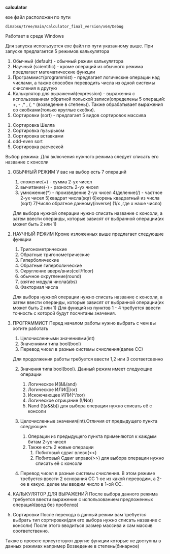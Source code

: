 **calculator**

exe файл расположен по пути
``` 
dimabsu/tree/main/calculator_final_version/x64/Debug
```

Работает в среде Windows

Для запуска используется exe файл по пути указанному выше. При запуске предлагается 5 режимов калькулятора 
1. Обычный (default) - обычный режим калькулятора
2. Научный (scientific) - кроме операций из обычного режима предлагает математические функции
3. Программист(programmist) - предлагает логические операции над числами, а также способен переводить числа из одной системы счисления в другую
4. Калькулятор для выражений(expression) - выражения с использованием обратной польской записи(определены 5 операций: +, - ,* , /, ^ (возведение в степень)). Также обрабатывает выражения со скобками(только круглые скобки).
5. Сортировки (sort) - предлагает 5 видов сортировок массива
1) Сортировка Шелла
2) Сортировка пузырьком
3) Сортировка вставками
4) odd-even sort
5) Сортировка расческой



Выбор режима:
Для включения нужного режима следует списать его название с консоли 


1. ОБЫЧНЫЙ РЕЖИМ
    У вас на выбор есть 7 операций
    1) сложение(+) - сумма 2-ух чисел
    2) вычитание(-) - разность 2-ух чисел
    3) умножение(*) - произведение 2-ух чисел
    4)деление(/) - частное 2-ух чисел
    5)квадрат числа(sqr)
    6)корень квадратный из числа (sqrt)
    7)Число обратное данному(inverse) (1/x ,где x наше число)

    Для выбора нужной операции нужно списать название с консоли, а затем ввести операнды, которые зависят от выбранной операции(их может быть 2 или 1)


2. НАУЧНЫЙ РЕЖИМ
    Кроме изложенных выше предлагает следующие функции
    1) Тригонометрические
    2) Обратные тригонометрические
    3) Гиперболические
    4) Обратные гиперболические
    5) Округление вверх/вниз(ceil/floor)
    6) обычное округление(round)
    7) взятие модуля числа(abs)
    8) Факториал числа

    Для выбора нужной операции нужно списать название с консоли, а затем ввести операнды, которые зависят от выбранной операции(их может быть 2 или 1)
    Для функций из пунктов 1 - 4 требуется ввести точность с которой будут посчитаны значения.

3. ПРОГРАММИСТ
    Перед началом работы нужно выбрать с чем вы хотите работать
    1) Целочисленными значениями(int)
    2) Значениями типа bool(bool)
    3) Перевод чисел в разные системы счисления(далее СС)

    Для продолжения работы требуется ввести 1,2 или 3 соответсвенно

    2) Значения типа bool(bool). Данный режим имеет следующие операции
        1. Логическое И(&&/and)
        2. Логическое ИЛИ(||/or)
        3. Искоючающее ИЛИ(^/xor)
        4. Логическое отрицание (!/Not)
        5.  Nand (!(a&&b))
        для выбора операции нужно списать её с консоли
    1) Целочисленные значения(int).Отличия от предыдущего пункта следующие:
        1. Операции из предыдущего пункта применяются к каждым битам 2-ух чисел
        2. Также есть 2 новые операции
            1) Побитовый сдвиг влево(<<)
            2) Побитовый Сдвиг вправо(>>)
        для выбора операции нужно списать её с консоли

    3) Перевод чисел в разные системы счисления.
        В этом режиме требуется ввести 2 основания СС 1-ое из какой переводим, а 2-ое в какую.
        делее мы вводим число в 1-ой СС.

4. КАЛЬКУЛЯТОР ДЛЯ ВЫРАЖЕНИЙ
    После выбора данного режима требуется ввести выражение с использованием предложенных операций(ввод без пробелов)

5. Сортировки
    После перехода в данный режим вам требуется выбрать тип сортировки(для его выбора нужно списать название с консоли)
    После этого вводиться размер массива и сам массив соответственно.

Также в проекте присутствуют другие функции которые не доступны в данных режимах например
Возведение в степень(бинарное) 

